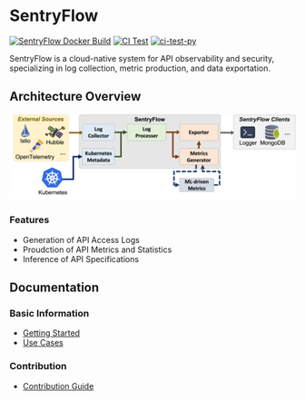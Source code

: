# SentryFlow

[![SentryFlow Docker Build](https://github.com/5gsec/sentryflow/actions/workflows/sentryflow-release-image.yml/badge.svg)](https://github.com/5gsec/sentryflow/actions/workflows/sentryflow-release-image.yml) [![CI Test](https://github.com/5gsec/sentryflow/actions/workflows/ci-test-go.yml/badge.svg)](https://github.com/5gsec/sentryflow/actions/workflows/ci-test-go.yml) [![ci-test-py](https://github.com/boanlab/sentryflow/actions/workflows/ci-test-py.yml/badge.svg)](https://github.com/boanlab/sentryflow/actions/workflows/ci-test-py.yml)

SentryFlow is a cloud-native system for API observability and security, specializing in log collection, metric production, and data exportation.

## Architecture Overview

![Sentryflow_Overview](docs/sentryflow_overview.png)

### Features
- Generation of API Access Logs
- Proudction of API Metrics and Statistics
- Inference of API Specifications

## Documentation

### Basic Information
- [Getting Started](docs/getting_started.md)
- [Use Cases](examples/README.md)

### Contribution
- [Contribution Guide](contribution/README.md)
